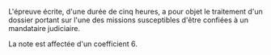  L'épreuve écrite, d'une durée de cinq heures, a pour objet le traitement d'un dossier portant sur l'une des missions susceptibles d'être confiées à un mandataire judiciaire.


La note est affectée d'un coefficient 6.  



